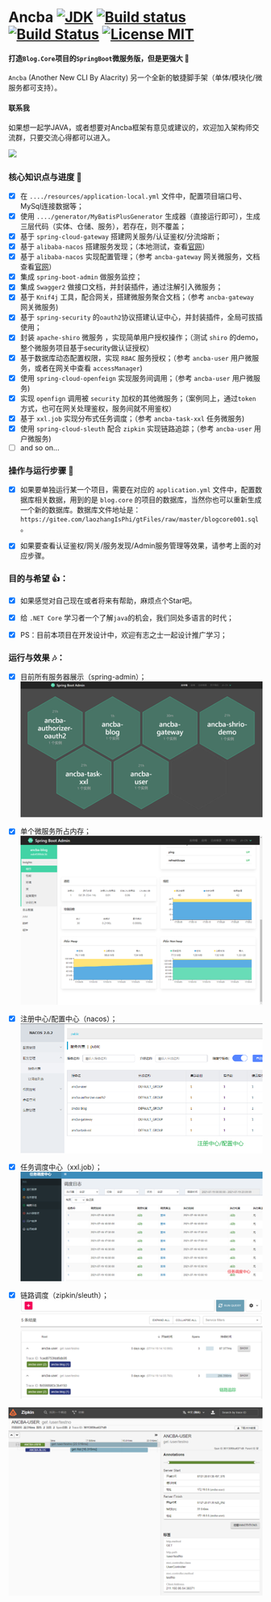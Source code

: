 # Ancba    [![JDK](https://img.shields.io/badge/jdk-1.8.0-d.svg)](#)  [![Build status](https://github.com/anjoy8/blog-spring/workflows/Java/badge.svg)](https://github.com/anjoy8/blog-spring/actions)  [![Build Status](https://dev.azure.com/laozhangisphi/anjoy8/_apis/build/status/anjoy8.ancba?branchName=master)](https://dev.azure.com/laozhangisphi/anjoy8/_build?definitionId=2)   [![License MIT](https://img.shields.io/badge/license-MIT-blue.svg?style=flat-square)](https://github.com/anjoy8/blog-spring/blob/master/LICENSE) 
 
#### 打造`Blog.Core`项目的`SpringBoot`微服务版，但是更强大 👏  
`Ancba` (Another New CLI By Alacrity) 另一个全新的敏捷脚手架（单体/模块化/微服务都可支持）。


#### 联系我
如果想一起学JAVA，或者想要对Ancba框架有意见或建议的，欢迎加入架构师交流群，只要交流心得都可以进入。
  
<img src="https://raw.githubusercontent.com/anjoy8/ancba/master/doc/wechat.png" width="300px;" />

### 核心知识点与进度 📣

- [x] 在 `..../resources/application-local.yml` 文件中，配置项目端口号、MySql连接数据等；
- [x] 使用 `..../generator/MyBatisPlusGenerator` 生成器（直接运行即可），生成三层代码（实体、仓储、服务），若存在，则不覆盖；
- [x] 基于 `spring-cloud-gateway` 搭建网关服务/认证鉴权/分流熔断；
- [x] 基于 `alibaba-nacos` 搭建服务发现；（本地测试，查看[官网](https://nacos.io/zh-cn/docs/quick-start.html)）
- [x] 基于 `alibaba-nacos` 实现配置管理；（参考 `ancba-gateway` 网关微服务，文档查看[官网](https://github.com/alibaba/spring-cloud-alibaba/wiki/Nacos-config)）
- [x] 集成 `spring-boot-admin` 做服务监控；
- [x] 集成 `Swagger2` 做接口文档，并封装插件，通过注解引入微服务；
- [x] 基于 `Knif4j` 工具，配合网关，搭建微服务聚合文档；（参考 `ancba-gateway` 网关微服务)
- [x] 基于 `spring-security` 的`oauth2`协议搭建认证中心，并封装插件，全局可拔插使用；
- [x] 封装 `apache-shiro` 微服务 ，实现简单用户授权操作；（测试 `shiro` 的demo，整个微服务项目基于security做认证授权）
- [x] 基于数据库动态配置权限，实现 `RBAC` 服务授权；（参考 `ancba-user` 用户微服务，或者在网关中查看 `accessManager`)
- [x] 使用 `spring-cloud-openfeign` 实现服务间调用；（参考 `ancba-user` 用户微服务)
- [x] 实现 `openfign` 调用被 `security` 加权的其他微服务；（案例同上，通过`token`方式，也可在网关处理鉴权，服务间就不用鉴权）
- [x] 基于 `xxl.job` 实现分布式任务调度；（参考 `ancba-task-xxl` 任务微服务)
- [x] 使用 `spring-cloud-sleuth` 配合 `zipkin` 实现链路追踪；（参考 `ancba-user` 用户微服务)
- [ ] and so on...
  
### 操作与运行步骤 📕

- [x] 如果要单独运行某一个项目，需要在对应的 `application.yml` 文件中，配置数据库相关数据，用到的是 `blog.core` 的项目的数据库，当然你也可以重新生成一个新的数据库。数据库文件地址是：`https://gitee.com/laozhangIsPhi/gtFiles/raw/master/blogcore001.sql`。
- [x] 如果要查看认证鉴权/网关/服务发现/Admin服务管理等效果，请参考上面的对应步骤。


  
### 目的与希望 👍：   

- [x] 如果感觉对自己现在或者将来有帮助，麻烦点个Star吧。
- [x] 给 `.NET Core` 学习者一个了解`java`的机会，我们同处多语言的时代；
- [x] PS：目前本项目在开发设计中，欢迎有志之士一起设计推广学习；

  
### 运行与效果 🎶：   

- [x] 目前所有服务器展示（spring-admin）；
[![Admin Service](./doc/admin.png)](https://github.com/anjoy/ancba)  

- [x] 单个微服务所占内存；  
[![Admin Service](./doc/admin-more.png)](https://github.com/anjoy/ancba)  

- [x] 注册中心/配置中心（nacos）；  
[![Admin Service](./doc/nacos.png)](https://github.com/anjoy/ancba)  

- [x] 任务调度中心（xxl.job）；  
[![Admin Service](./doc/xxl.png)](https://github.com/anjoy/ancba)  

- [x] 链路调度（zipkin/sleuth）；  
[![Admin Service](./doc/zipkin.png)](https://github.com/anjoy/ancba)  

   
[![Admin Service](./doc/z2.png)](https://github.com/anjoy/ancba)  



